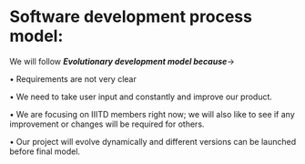 # Software development process model: #

We will follow **_Evolutionary development model because_**->

•	Requirements are not very clear

•	We need to take user input and constantly and improve our product.

•	We are focusing on IIITD members right now; we will also like to see if any improvement or changes will be required for others.

•	Our project will evolve dynamically and different versions can be launched before final model.

